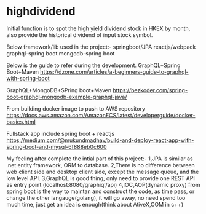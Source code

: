 # highdividend
Initial function is to spot the high yield dividend stock in HKEX by month, also provide the historical dividend of input stock symbol.

Below framework/lib used in the project:-
springboot/JPA
reactjs/webpack
graphql-spring boot
mongodb-spring boot

Below is the guide to refer during the development.
GraphQL+Spring Boot+Maven
https://dzone.com/articles/a-beginners-guide-to-graphql-with-spring-boot

GraphQL+MongoDB+SPring boot+Maven
https://bezkoder.com/spring-boot-graphql-mongodb-example-graphql-java/

From building docker image to push to AWS repository
https://docs.aws.amazon.com/AmazonECS/latest/developerguide/docker-basics.html

Fullstack app include spring boot + reactjs
https://medium.com/@mukundmadhav/build-and-deploy-react-app-with-spring-boot-and-mysql-6f888eb0c600

My feeling after complete the intial part of this project:-
1,JPA is similar as .net entity framework, ORM to database.
2,There is no difference between web client side and desktop client side, except the message queue, and the low level API.
3,GraphQL is good thing, only need to provide one REST API as entry point (localhost:8080/graphiql/api)
4,IOC,AOP(dynamic proxy) from spring boot is the way to maintan and construct the code, as time pass, or change the other langauge(golang), it will go away,
no need spend too much time, just get an idea is enough(think about AtiveX,COM in c++)
